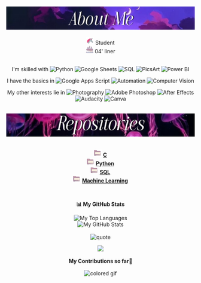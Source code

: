 
<div align="center">

<!---img src="images/lights_body.png" width="300" height="450" align="right" /----> 
<br/>
<img src="images/aboutme_static.jpg" width="650" />
<br>
</br>
 <img src="images/unicorn.gif" alt="." width="20" height="20"/> Student  <br>
 <img src="images/cake.gif" alt="."  width="20" height="20"/> 04' liner  <br> <br>

   I'm skilled with
  ![Python](https://img.shields.io/badge/Python-461d3a?style=plastic&logo=python&logoColor=white)
  ![Google Sheets](https://img.shields.io/badge/Google_Sheets-502a50?style=plastic&logo=googlesheets&logoColor=white)
  ![SQL](https://img.shields.io/badge/SQL-7E2A53?style=plastic&logo=MySQL&logoColor=white)
  ![PicsArt](https://img.shields.io/badge/PicsArt-4B1535?style=plastic&logo=picsart&logoColor=white)
  ![Power BI](https://img.shields.io/badge/Power%20BI-7E2A53?style=plastic&logo=powerbi&logoColor=black) 
  <br>

   I have the basics in
  ![Google Apps Script](https://img.shields.io/badge/Google%20Apps%20Script-461D3A?style=plastic&logo=google-apps-script&logoColor=white)
  ![Automation](https://img.shields.io/badge/Automation-3A345B?style=plastic&logo=appveyor&logoColor=white)
  ![Computer Vision](https://img.shields.io/badge/Computer%20Vision-502a50?style=plastic&logo=openai&logoColor=white)
  <br>

   My other interests lie in
  ![Photography](https://img.shields.io/badge/Photography-BA71A2?style=plastic&logo=camera&logoColor=white)
  ![Adobe Photoshop](https://img.shields.io/badge/Adobe%20Photoshop-3A345B?style=plastic&logo=adobe-photoshop&logoColor=white)
  ![After Effects](https://img.shields.io/badge/After%20Effects-D183A9?style=plastic&logo=After%20Effects&logoColor=white)
  ![Audacity](https://img.shields.io/badge/Audacity-71557A?style=plastic&logo=audacity&logoColor=white)
  ![Canva](https://img.shields.io/badge/Canva-502a50?style=plastic&logo=canva&logoColor=white)
  <br>

<br> 
<img src="images/repo_static.jpg" width="650" />
<br/>
<br/>

<div align="center">

 <img src="images/rep_folder.gif" alt="." width="20" height="20"/> [**C**](https://github.com/ShravyaMalogi/C)  
 <img src="images/rep_folder.gif" alt="." width="20" height="20"/> [**Python**](https://github.com/ShravyaMalogi/Python-practice)  
 <img src="images/rep_folder.gif" alt="." width="20" height="20"/> [**SQL**](https://github.com/ShravyaMalogi/hackerrank-solutions-sql)  
 <img src="images/rep_folder.gif" alt="." width="20" height="20"/> [**Machine Learning**](https://github.com/ShravyaMalogi/Machine_Learning) 
</div>

<br/>

<div align="center">
 
 **📊 My GitHub Stats**
  
<picture>
  <source media="(prefers-color-scheme: dark)" srcset="https://github-readme-stats.vercel.app/api/top-langs/?username=ShravyaMalogi&layout=compact&theme=midnight-purple">
  <source media="(prefers-color-scheme: light)" srcset="https://github-readme-stats.vercel.app/api/top-langs/?username=ShravyaMalogi&layout=compact&theme=ambient_gradient">
  <img src="https://github-readme-stats.vercel.app/api/top-langs/?username=yourusername&layout=compact&theme=light" alt="My Top Languages">
</picture>
<br>
<picture>
  <source media="(prefers-color-scheme: dark)" srcset="https://github-readme-stats.vercel.app/api?username=ShravyaMalogi&show_icons=true&theme=midnight-purple">
  <source media="(prefers-color-scheme: light)" srcset="https://github-readme-stats.vercel.app/api?username=ShravyaMalogi&show_icons=true&theme=ambient_gradient">
  <img src="https://github-readme-stats.vercel.app/api?username=yourusername&show_icons=true&theme=light" alt="My GitHub Stats">
</picture>
</div>

<br/>

<picture>
  <source media="(prefers-color-scheme: dark)" srcset="images/quote_dark.jpg" width="650">
  <source media="(prefers-color-scheme: light)" srcset="images/quote_light.jpg" width="650">
  <img alt="quote" src="light-mode-image.png">
</picture>

<br>
  
![](https://raw.githubusercontent.com/ShravyaMalogi/Snake-in-Contribution-Grid/output/github-contribution-grid-snake.svg)

  **My Contributions so far🌱**
  
<footer align="center" >
  <img align="center" alt="colored gif" src="https://capsule-render.vercel.app/api?type=waving&color=gradient&height=200&section=footer" />
</footer>

</div>

